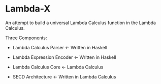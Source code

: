 Lambda-X 
========

An attempt to build a universal Lambda Calculus function in the Lambda Calculus.

Three Components:
* Lambda Calculus Parser <- Written in Haskell
* Lambda Expression Encoder <- Written in Haskell
* Lambda Calculus Core <- Lambda Calculus

* SECD Architecture <- Written in Lambda Calculus
